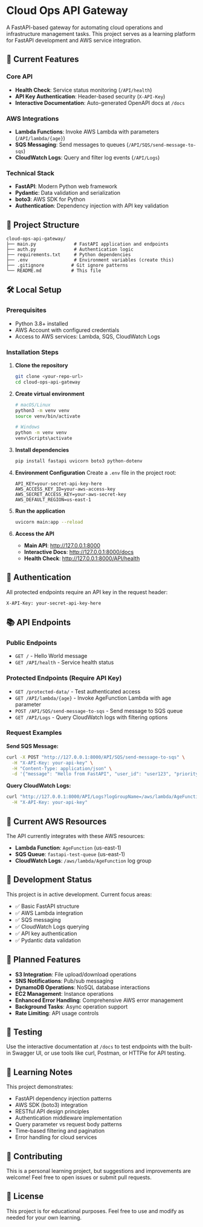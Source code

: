 # Cloud Ops API Gateway

A FastAPI-based gateway for automating cloud operations and infrastructure management tasks. This project serves as a learning platform for FastAPI development and AWS service integration.

## 🚀 Current Features

### Core API
- **Health Check**: Service status monitoring (`/API/health`)
- **API Key Authentication**: Header-based security (`X-API-Key`)
- **Interactive Documentation**: Auto-generated OpenAPI docs at `/docs`

### AWS Integrations
- **Lambda Functions**: Invoke AWS Lambda with parameters (`/API/lambda/{age}`)
- **SQS Messaging**: Send messages to queues (`/API/SQS/send-message-to-sqs`)
- **CloudWatch Logs**: Query and filter log events (`/API/Logs`)

### Technical Stack
- **FastAPI**: Modern Python web framework
- **Pydantic**: Data validation and serialization
- **boto3**: AWS SDK for Python
- **Authentication**: Dependency injection with API key validation

## 📁 Project Structure

```
cloud-ops-api-gateway/
├── main.py              # FastAPI application and endpoints
├── auth.py              # Authentication logic
├── requirements.txt     # Python dependencies
├── .env                 # Environment variables (create this)
├── .gitignore          # Git ignore patterns
└── README.md           # This file
```

## 🛠️ Local Setup

### Prerequisites
- Python 3.8+ installed
- AWS Account with configured credentials
- Access to AWS services: Lambda, SQS, CloudWatch Logs

### Installation Steps

1. **Clone the repository**
   ```bash
   git clone <your-repo-url>
   cd cloud-ops-api-gateway
   ```

2. **Create virtual environment**
   ```bash
   # macOS/Linux
   python3 -m venv venv
   source venv/bin/activate
   
   # Windows
   python -m venv venv
   venv\Scripts\activate
   ```

3. **Install dependencies**
   ```bash
   pip install fastapi uvicorn boto3 python-dotenv
   ```

4. **Environment Configuration**
   Create a `.env` file in the project root:
   ```env
   API_KEY=your-secret-api-key-here
   AWS_ACCESS_KEY_ID=your-aws-access-key
   AWS_SECRET_ACCESS_KEY=your-aws-secret-key
   AWS_DEFAULT_REGION=us-east-1
   ```

5. **Run the application**
   ```bash
   uvicorn main:app --reload
   ```

6. **Access the API**
   - **Main API**: http://127.0.0.1:8000
   - **Interactive Docs**: http://127.0.0.1:8000/docs
   - **Health Check**: http://127.0.0.1:8000/API/health

## 🔐 Authentication

All protected endpoints require an API key in the request header:
```
X-API-Key: your-secret-api-key-here
```

## 📚 API Endpoints

### Public Endpoints
- `GET /` - Hello World message
- `GET /API/health` - Service health status

### Protected Endpoints (Require API Key)
- `GET /protected-data/` - Test authenticated access
- `GET /API/lambda/{age}` - Invoke AgeFunction Lambda with age parameter
- `POST /API/SQS/send-message-to-sqs` - Send message to SQS queue
- `GET /API/Logs` - Query CloudWatch logs with filtering options

### Request Examples

**Send SQS Message:**
```bash
curl -X POST "http://127.0.0.1:8000/API/SQS/send-message-to-sqs" \
  -H "X-API-Key: your-api-key" \
  -H "Content-Type: application/json" \
  -d '{"message": "Hello from FastAPI", "user_id": "user123", "priority": "high"}'
```

**Query CloudWatch Logs:**
```bash
curl "http://127.0.0.1:8000/API/Logs?logGroupName=/aws/lambda/AgeFunction&hours_back=12&limit=50" \
  -H "X-API-Key: your-api-key"
```

## 🎯 Current AWS Resources

The API currently integrates with these AWS resources:
- **Lambda Function**: `AgeFunction` (us-east-1)
- **SQS Queue**: `fastapi-test-queue` (us-east-1)
- **CloudWatch Logs**: `/aws/lambda/AgeFunction` log group

## 🚧 Development Status

This project is in active development. Current focus areas:
- ✅ Basic FastAPI structure
- ✅ AWS Lambda integration
- ✅ SQS messaging
- ✅ CloudWatch Logs querying
- ✅ API key authentication
- ✅ Pydantic data validation

## 🔮 Planned Features

- **S3 Integration**: File upload/download operations
- **SNS Notifications**: Pub/sub messaging
- **DynamoDB Operations**: NoSQL database interactions
- **EC2 Management**: Instance operations
- **Enhanced Error Handling**: Comprehensive AWS error management
- **Background Tasks**: Async operation support
- **Rate Limiting**: API usage controls

## 🧪 Testing

Use the interactive documentation at `/docs` to test endpoints with the built-in Swagger UI, or use tools like curl, Postman, or HTTPie for API testing.

## 📝 Learning Notes

This project demonstrates:
- FastAPI dependency injection patterns
- AWS SDK (boto3) integration
- RESTful API design principles
- Authentication middleware implementation
- Query parameter vs request body patterns
- Time-based filtering and pagination
- Error handling for cloud services

## 🤝 Contributing

This is a personal learning project, but suggestions and improvements are welcome! Feel free to open issues or submit pull requests.

## 📄 License

This project is for educational purposes. Feel free to use and modify as needed for your own learning.